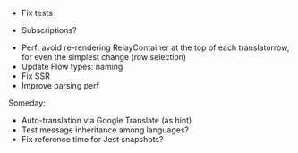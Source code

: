 * Fix tests
- Subscriptions?
* Perf: avoid re-rendering RelayContainer at the top of each translatorrow, for even the simplest change (row selection)
* Update Flow types: naming
* Fix SSR
* Improve parsing perf

Someday:

* Auto-translation via Google Translate (as hint)
* Test message inheritance among languages?
* Fix reference time for Jest snapshots?
